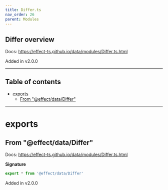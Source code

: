 ```yaml
---
title: Differ.ts
nav_order: 26
parent: Modules
---
```


## Differ overview

Docs: https://effect-ts.github.io/data/modules/Differ.ts.html

Added in v2.0.0

---

<h2 class="text-delta">Table of contents</h2>

- [exports](#exports)
  - [From "@effect/data/Differ"](#from-effectdatadiffer)

---

# exports

## From "@effect/data/Differ"

Docs: https://effect-ts.github.io/data/modules/Differ.ts.html

**Signature**

```ts
export * from '@effect/data/Differ'
```

Added in v2.0.0
